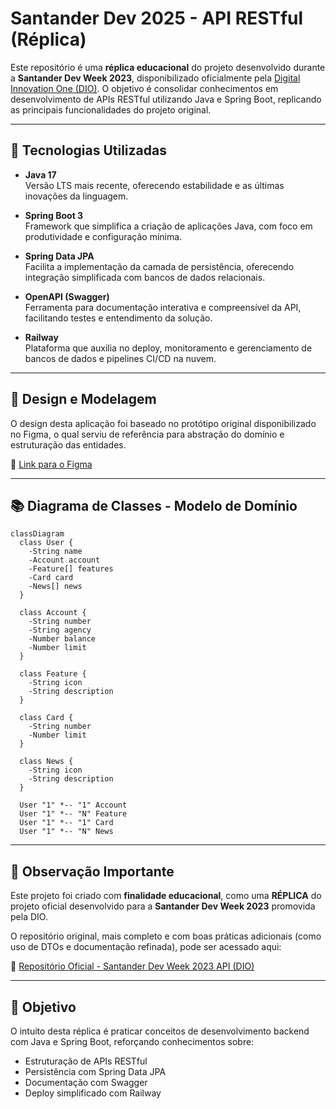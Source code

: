 # Santander Dev 2025 - API RESTful (Réplica)

Este repositório é uma **réplica educacional** do projeto desenvolvido durante a **Santander Dev Week 2023**, disponibilizado oficialmente pela [Digital Innovation One (DIO)](https://web.digitalinnovation.one/). O objetivo é consolidar conhecimentos em desenvolvimento de APIs RESTful utilizando Java e Spring Boot, replicando as principais funcionalidades do projeto original.

---

## 🚀 Tecnologias Utilizadas

- **Java 17**  
  Versão LTS mais recente, oferecendo estabilidade e as últimas inovações da linguagem.

- **Spring Boot 3**  
  Framework que simplifica a criação de aplicações Java, com foco em produtividade e configuração mínima.

- **Spring Data JPA**  
  Facilita a implementação da camada de persistência, oferecendo integração simplificada com bancos de dados relacionais.

- **OpenAPI (Swagger)**  
  Ferramenta para documentação interativa e compreensível da API, facilitando testes e entendimento da solução.

- **Railway**  
  Plataforma que auxilia no deploy, monitoramento e gerenciamento de bancos de dados e pipelines CI/CD na nuvem.

---

## 🎨 Design e Modelagem

O design desta aplicação foi baseado no protótipo original disponibilizado no Figma, o qual serviu de referência para abstração do domínio e estruturação das entidades.

🔗 [Link para o Figma](https://www.figma.com/file/0ZsjwjsYlYd3timxqMWlbj/SANTANDER---Projeto-Web%2FMobile?type=design&node-id=1421%3A432&mode=design&t=6dPQuerScEQH0zAn-1)

---

## 📚 Diagrama de Classes - Modelo de Domínio

```mermaid
classDiagram
  class User {
    -String name
    -Account account
    -Feature[] features
    -Card card
    -News[] news
  }

  class Account {
    -String number
    -String agency
    -Number balance
    -Number limit
  }

  class Feature {
    -String icon
    -String description
  }

  class Card {
    -String number
    -Number limit
  }

  class News {
    -String icon
    -String description
  }

  User "1" *-- "1" Account
  User "1" *-- "N" Feature
  User "1" *-- "1" Card
  User "1" *-- "N" News
```

---

## 📌 Observação Importante

Este projeto foi criado com **finalidade educacional**, como uma **RÉPLICA** do projeto oficial desenvolvido para a **Santander Dev Week 2023** promovida pela DIO.

O repositório original, mais completo e com boas práticas adicionais (como uso de DTOs e documentação refinada), pode ser acessado aqui:

🔗 [Repositório Oficial - Santander Dev Week 2023 API (DIO)](https://github.com/digitalinnovationone/santander-dev-week-2023-api)

---

## 🎯 Objetivo

O intuito desta réplica é praticar conceitos de desenvolvimento backend com Java e Spring Boot, reforçando conhecimentos sobre:

- Estruturação de APIs RESTful
- Persistência com Spring Data JPA
- Documentação com Swagger
- Deploy simplificado com Railway

